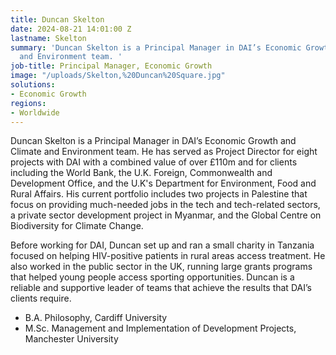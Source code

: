 ```yaml
---
title: Duncan Skelton
date: 2024-08-21 14:01:00 Z
lastname: Skelton
summary: 'Duncan Skelton is a Principal Manager in DAI’s Economic Growth and Climate
  and Environment team. '
job-title: Principal Manager, Economic Growth
image: "/uploads/Skelton,%20Duncan%20Square.jpg"
solutions:
- Economic Growth
regions:
- Worldwide
---
```


Duncan Skelton is a Principal Manager in DAI’s Economic Growth and Climate and Environment team. He has served as Project Director for eight projects with DAI with a combined value of over £110m and for clients including the World Bank, the U.K. Foreign, Commonwealth and Development Office, and the U.K's Department for Environment, Food and Rural Affairs. His current portfolio includes two projects in Palestine that focus on providing much-needed jobs in the tech and tech-related sectors, a private sector development project in Myanmar, and the Global Centre on Biodiversity for Climate Change. 

Before working for DAI, Duncan set up and ran a small charity in Tanzania focused on helping HIV-positive patients in rural areas access treatment. He also worked in the public sector in the UK, running large grants programs that helped young people access sporting opportunities. Duncan is a reliable and supportive leader of teams that achieve the results that DAI’s clients require.

* B.A. Philosophy, Cardiff University
* M.Sc. Management and Implementation of Development Projects, Manchester University